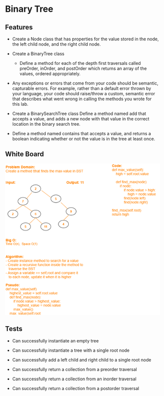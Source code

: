 # Binary Tree

## Features

- Create a Node class that has properties for the value stored in the node, the left child node, and the right child node.

- Create a BinaryTree class

    - Define a method for each of the depth first traversals called preOrder, inOrder, and postOrder which returns an array of the values, ordered appropriately.
- Any exceptions or errors that come from your code should be semantic, capturable errors. For example, rather than a default error thrown by your language, your code should raise/throw a custom, semantic error that describes what went wrong in calling the methods you wrote for this lab.

- Create a BinarySearchTree class Define a method named add that accepts a value, and adds a new node with that value in the correct location in the binary search tree.

- Define a method named contains that accepts a value, and returns a boolean indicating whether or not the value is in the tree at least once.

## White Board

![](../assets/tree_whtbrd.png)


## Tests

- Can successfully instantiate an empty tree

- Can successfully instantiate a tree with a single root node

- Can successfully add a left child and right child to a single root node

- Can successfully return a collection from a preorder traversal

- Can successfully return a collection from an inorder traversal

- Can successfully return a collection from a postorder traversal